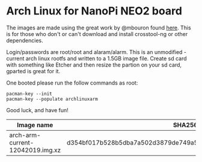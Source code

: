 # Arch Linux for NanoPi NEO2 board
The images are made using the great work by @mbouron found [here](https://github.com/mbouron/archlinuxarm-nanopi-neo2).
This is for those who don't or can't download and install crosstool-ng or other dependencies.

Login/passwords are root/root and alaram/alarm.
This is an unmodified -current arch linux rootfs and written to a 1.5GB image file.
Create sd card with something like Etcher and then resize the partion on your sd card, gparted is great for it.

One booted please run the follow commands as root:
```
pacman-key --init
pacman-key --populate archlinuxarm
```

Good luck, and have fun!

| Image name | SHA256 | Size |
| ---------- |--------|------|
| arch-arm-current-12042019.img.xz | d354bf017b528b5dba7a502d3879de749a54ea7b94be94e6af4251232a2126fd | 305MB |
